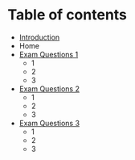 # Table of contents

* [Introduction](README.md)
* Home
* [Exam Questions 1](exam-questions-1/README.md)
  * 1
  * 2
  * 3
* [Exam Questions 2](exam-questions-2/README.md)
  * 1
  * 2
  * 3
* [Exam Questions 3](exam-questions-3/README.md)
  * 1
  * 2
  * 3

